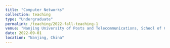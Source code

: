 ```yaml
---
title: "Computer Networks"
collection: teaching
type: "Undergraduate"
permalink: /teaching/2022-fall-teaching-1
venue: "Nanjing University of Posts and Telecommunications, School of Communication and Information Engineering"
date: 2022-09-01
location: "Nanjing, China"
---
```




